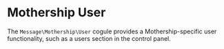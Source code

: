 # Mothership User

The `Message\Mothership\User` cogule provides a Mothership-specific user functionality, such as a users section in the control panel.